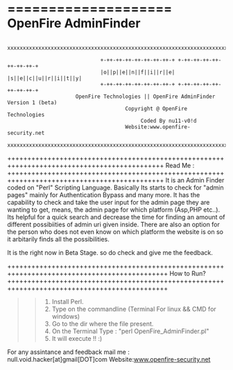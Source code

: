 ====================
OpenFire AdminFinder
====================

                  xxxxxxxxxxxxxxxxxxxxxxxxxxxxxxxxxxxxxxxxxxxxxxxxxxxxxxxxxxxxxxxxxxxxxxxxxxxxxxxx
                                  
                                  +-++-++-++-++-++-++-++-+ +-++-++-++-++-++-++-++-+
                                  |o||p||e||n||f||i||r||e| |s||e||c||u||r||i||t||y|
                                  +-++-++-++-++-++-++-++-+ +-++-++-++-++-++-++-++-+
                          OpenFire Technologies || OpenFire AdminFinder Version 1 (beta) 
                                          Copyright @ OpenFire Technologies
                                               Coded By nu11-v0!d
                                          Website:www.openfire-security.net
                  xxxxxxxxxxxxxxxxxxxxxxxxxxxxxxxxxxxxxxxxxxxxxxxxxxxxxxxxxxxxxxxxxxxxxxxxxxxxxxxx
+++++++++++++++++++++++++++++++++++++++++++++++++++++++++++++++++++++++++++++++++++++++++++++
Read Me :
+++++++++++++++++++++++++++++++++++++++++++++++++++++++++++++++++++++++++++++++++++++++++++++
It is an Admin Finder coded on "Perl" Scripting Language. 
Basically Its starts to check for "admin pages" mainly for Authentication Bypass and many more. 
It has the capability to check and take the user input for the admin page they are wanting to get, means, the admin page 
for which platform (Asp,PHP etc..). 
Its helpful for a quick search and decrease the time for finding an amount of different possibiities of admin uri given inside. 
There are also an option for the person who does not even know on which platform the website is on so it arbitarily finds all the possibilities.

It is the right now in Beta Stage. so do check and give me the feedback.


++++++++++++++++++++++++++++++++++++++++++++++++++++++++++++++++++++++++++++++++++++++++++++++
How to Run?
++++++++++++++++++++++++++++++++++++++++++++++++++++++++++++++++++++++++++++++++++++++++++++++
>>1. Install Perl. 
>>2. Type on the commandline (Terminal For linux && CMD for windows)
>>3. Go to the dir where the file present.
>>4. On the Terminal Type : "perl OpenFire_AdminFinder.pl"
>>5. It will execute !! :)


For any assintance and feedback mail me : null.void.hacker[at]gmail[DOT]com
                                          Website:www.openfire-security.net

